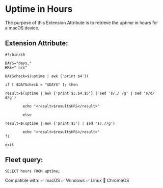 # Uptime in Hours

The purpose of this Extension Attribute is to retrieve the uptime in hours for a macOS device.
 
## Extension Attribute:
```
#!/bin/sh

DAYS="days,"
HRS=" hrs"

DAYScheck=$(uptime | awk {'print $4'})

if [ $DAYScheck = "$DAYS" ]; then

result=$(uptime | awk {'print $3.$4.$5'} | sed 's/,/ /g' | sed 's/d/ d/g')

        echo "<result>$result$HRS</result>"

        else

result=$(uptime | awk {'print $3'} | sed 's/,//g')

        echo "<result>$result$HRS</result>"
fi

exit
```
## Fleet query:
```SELECT hours FROM uptime;```

Compatible with: ✅ macOS ✅ Windows ✅ Linux 🚫 ChromeOS
